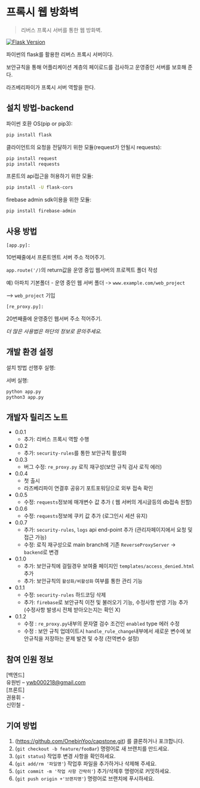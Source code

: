 # 프록시 웹 방화벽
> 리버스 프록시 서버를 통한 웹 방화벽.

[![Flask Version][flask-image]][flask-url]

파이썬의 flask를 활용한 리버스 프록시 서버이다.

보안규칙을 통해 어플리케이션 계층의 페이로드를 검사하고 운영중인 서버를 보호해 준다.

라즈베리파이가 프록시 서버 역할을 한다.

## 설치 방법-backend

파이썬 호환 OS(pip or pip3):

```sh
pip install flask
```
클라이언트의 요청을 전달하기 위한 모듈(request가 안될시 requests):

```sh
pip install request
pip install requests
```

프론트의 api접근을 허용하기 위한 모듈:

```sh
pip install -U flask-cors
```

firebase admin sdk이용을 위한 모듈:

```sh
pip install firebase-admin
```

## 사용 방법  

`[app.py]:`

10번째줄에서 프론트엔트 서버 주소 적어주기.  

`app.route('/)`의 return값을 운영 중입 웹서버의 프로젝트 폴더 작성

예) 아파치 기본폴더 - 운영 중인 웹 서버 폴더 -> `www.example.com/web_project`

--> `web_project` 기입

`[re_proxy.py]:`

20번째줄에 운영중인 웹서버 주소 적어주기.

_더 많은 사용법은 하단의 정보로 문의주세요._

## 개발 환경 설정

설치 방법 선행후 실행:  

서버 실행:

```sh
python app.py
python3 app.py
```

## 개발자 릴리즈 노트

* 0.0.1
    * 추가: 리버스 프록시 역할 수행
* 0.0.2
    * 추가: `security-rules`를 통한 보안규칙 활성화
* 0.0.3
    * 버그 수정: `re_proxy.py` 로직 재구성(보안 규칙 검사 로직 에러)
* 0.0.4
    * 첫 출시
    * 라즈베리파이 연결후 공유기 포트포워딩으로 외부 접속 확인
* 0.0.5
    * 수정: `requests`정보에 매개변수 값 추가 ( 웹 서버의 게시글등의 db접속 원할)
* 0.0.6
    * 수정: `requests`정보에 쿠키 값 추가 (로그인시 세션 유지)
* 0.0.7
    * 추가: `security-rules`, `logs` api end-point 추가 (관리자페이지에서 요청 및 접근 가능)
    * 수정: 로직 재구성으로 main branch에 기존 `ReverseProxyServer` -> `backend`로 변경
* 0.1.0
    * 추가: 보안규칙에 걸릴경우 보여줄 페이지인 `templates/access_denied.html` 추가
    * 추가: 보안규칙의 `활성화/비활성화` 여부를 통한 관리 기능
* 0.1.1
    * 수정: `security-rules` 하드코딩 삭제
    * 추가: `firebase`로 보안규칙 이전 및 불러오기 기능, 수정사항 반영 기능 추가(수정사항 발생시 전체 받아오는지는 확인 X)
* 0.1.2
    * 수정 : `re_proxy.py`내부의 문자열 검수 조건인 `enabled` type 에러 수정
    * 수정 : 보안 규칙 업데이트시 `handle_rule_change`내부에서 새로운 변수에 보안규칙을 저장하는 문제 발견 및 수정 (전역변수 설정)

## 참여 인원 정보
[백엔드]  
유원빈 – ywb000218@gmail.com  
[프론트]  
권용휘 -   
신민철 - 

## 기여 방법

1. (https://github.com/OnebinYoo/capstone.git) 를 클론하거나 포크합니다.
2. (`git checkout -b feature/fooBar`) 명령어로 새 브랜치를 만드세요.
3. (`git status`) 작업후 변경 사항을 확인하세요.
4. (`git add/rm '파일명'`) 작업후 파일을 추가하거나 삭제해 주세요.
5. (`git commit -m '작업 사항 간략히'`) 추가/삭제후 명령어로 커밋하세요.
6. (`git push origin +'브랜치명'`) 명령어로 브랜치에 푸시하세요. 

<!-- Markdown link & img dfn's -->
[flask-image]: https://img.shields.io/badge/flask-00000?style=flat-square&logo=flask&logoColor=#000000
[flask-url]: https://flask-docs-kr.readthedocs.io/ko/latest/quickstart.html
